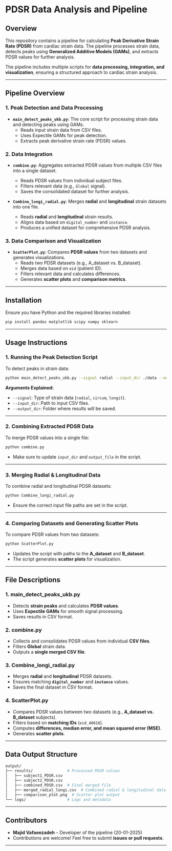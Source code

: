 # PDSR Data Analysis and Pipeline

## Overview

This repository contains a pipeline for calculating **Peak Derivative Strain Rate (PDSR)** from cardiac strain data. The pipeline processes strain data, detects peaks using **Generalized Additive Models (GAMs)**, and extracts PDSR values for further analysis.

The pipeline includes multiple scripts for **data processing, integration, and visualization**, ensuring a structured approach to cardiac strain analysis.

---

## **Pipeline Overview**

### **1. Peak Detection and Data Processing**
- **`main_detect_peaks_ukb.py`**: The core script for processing strain data and detecting peaks using GAMs.
  - Reads input strain data from CSV files.
  - Uses Expectile GAMs for peak detection.
  - Extracts peak derivative strain rate (PDSR) values.

### **2. Data Integration**
- **`combine.py`**: Aggregates extracted PDSR values from multiple CSV files into a single dataset.
  - Reads PDSR values from individual subject files.
  - Filters relevant data (e.g., `Global` signal).
  - Saves the consolidated dataset for further analysis.

- **`Combine_longi_radial.py`**: Merges **radial** and **longitudinal** strain datasets into one file.
  - Reads **radial** and **longitudinal** strain results.
  - Aligns data based on `digital_number` and `instance`.
  - Produces a unified dataset for comprehensive PDSR analysis.

### **3. Data Comparison and Visualization**
- **`ScatterPlot.py`**: Compares **PDSR values** from two datasets and generates visualizations.
  - Reads two PDSR datasets (e.g.,  A_dataset vs. B_dataset).
  - Merges data based on `eid` (patient ID).
  - Filters relevant data and calculates differences.
  - Generates **scatter plots** and **comparison metrics**.

---

## **Installation**
Ensure you have Python and the required libraries installed:

```bash
pip install pandas matplotlib scipy numpy sklearn
```

---

## **Usage Instructions**

### **1. Running the Peak Detection Script**
To detect peaks in strain data:

```bash
python main_detect_peaks_ukb.py --signal radial --input_dir ./data --output_dir ./results
```

**Arguments Explained:**
- `--signal`: Type of strain data (`radial`, `circum`, `longit`).
- `--input_dir`: Path to input CSV files.
- `--output_dir`: Folder where results will be saved.

---

### **2. Combining Extracted PDSR Data**
To merge PDSR values into a single file:

```bash
python combine.py
```

- Make sure to update `input_dir` and `output_file` in the script.

---

### **3. Merging Radial & Longitudinal Data**
To combine radial and longitudinal PDSR datasets:

```bash
python Combine_longi_radial.py
```

- Ensure the correct input file paths are set in the script.

---

### **4. Comparing Datasets and Generating Scatter Plots**
To compare PDSR values from two datasets:

```bash
python ScatterPlot.py
```

- Updates the script with paths to the **A_dataset** and **B_dataset**.
- The script generates **scatter plots** for visualization.

---

## **File Descriptions**

### **1. main_detect_peaks_ukb.py**
- Detects **strain peaks** and calculates **PDSR values**.
- Uses **Expectile GAMs** for smooth signal processing.
- Saves results in CSV format.

### **2. combine.py**
- Collects and consolidates PDSR values from individual **CSV files**.
- Filters **Global** strain data.
- Outputs a **single merged CSV file**.

### **3. Combine_longi_radial.py**
- Merges **radial** and **longitudinal** PDSR datasets.
- Ensures matching **`digital_number`** and **`instance`** values.
- Saves the final dataset in CSV format.

### **4. ScatterPlot.py**
- Compares PDSR values between two datasets (e.g., **A_dataset vs. B_dataset** subjects).
- Filters based on **matching IDs** (`eid_40616`).
- Computes **differences, median error, and mean squared error (MSE)**.
- Generates **scatter plots**.

---

## **Data Output Structure**
```bash
output/
├── results/               # Processed PDSR values
│   ├── subject1_PDSR.csv
│   ├── subject2_PDSR.csv
│   ├── combined_PDSR.csv  # Final merged file
│   ├── merged_radial_longi.csv  # Combined radial & longitudinal data
│   ├── comparison_plot.png  # Scatter plot output
└── logs/                  # Logs and metadata
```

---

## **Contributors**
- **Majid Vafaeezadeh** – Developer of the pipeline (20-01-2025)
- Contributions are welcome! Feel free to submit **issues or pull requests**.

---





